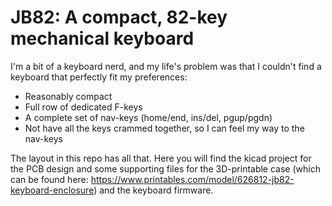 # JB82: A compact, 82-key mechanical keyboard

I'm a bit of a keyboard nerd, and my life's problem was that I couldn't find a keyboard that perfectly fit my preferences:

* Reasonably compact
* Full row of dedicated F-keys
* A complete set of nav-keys (home/end, ins/del, pgup/pgdn)
* Not have all the keys crammed together, so I can feel my way to the nav-keys

The layout in this repo has all that. Here you will find the kicad project for the PCB design and some supporting files for the 3D-printable case (which can be found here: https://www.printables.com/model/626812-jb82-keyboard-enclosure) and the keyboard firmware.

